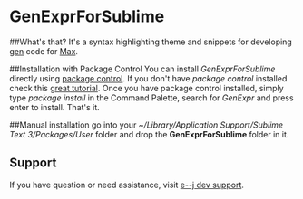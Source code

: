 # GenExprForSublime

##What's that?
It's a syntax highlighting theme and snippets for developing [gen](http://cycling74.com/products/gen/) code for [Max](http://www.cycling74.com).



##Installation with Package Control
You can install *GenExprForSublime* directly using [package control](https://sublime.wbond.net). If you don't have *package control* installed check this [great tutorial](https://tutsplus.com/lesson/package-control/).
Once you have package control installed, simply type *package install* in the Command Palette, search for *GenExpr* and press enter to install. That's it.



##Manual installation
go into your *~/Library/Application Support/Sublime Text 3/Packages/User* folder and drop the **GenExprForSublime** folder in it.




## Support
If you have question or need assistance, visit [e--j dev support](http://support.e--j.com).


